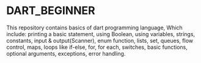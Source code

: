 # DART_BEGINNER
This repository contains basics of dart programming language, Which include: printing a basic statement, using Boolean, using variables, strings, constants, input &amp; output(Scanner), enum function, lists, set, queues, flow control, maps, loops like if-else, for, for each, switches, basic functions, optional arguments, exceptions, error handling.
